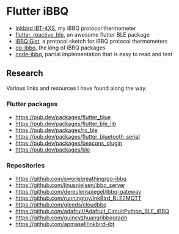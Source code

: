 # Flutter iBBQ

- [Inkbird IBT-4XS](https://www.amazon.com/gp/product/B076QDC5VL/ref=ppx_yo_dt_b_search_asin_title?ie=UTF8&psc=1), my iBBQ protocol thermometer
- [flutter_reactive_ble](https://pub.dev/packages/flutter_reactive_ble), an awesome flutter BLE package
- [iBBQ Gist](https://gist.github.com/uucidl/b9c60b6d36d8080d085a8e3310621d64), a protocol sketch for iBBQ protocol thermometers
- [go-ibbq](https://github.com/sworisbreathing/go-ibbq), the king of iBBQ packages
- [node-ibbq](https://github.com/Ruben-E/node-ibbq), partial implementation that is easy to read and test

## Research

Various links and resources I have found along the way.

### Flutter packages

- https://pub.dev/packages/flutter_blue
- https://pub.dev/packages/flutter_ble_lib
- https://pub.dev/packages/rx_ble
- https://pub.dev/packages/flutter_bluetooth_serial
- https://pub.dev/packages/beacons_plugin
- https://pub.dev/packages/ble

### Repositories

- https://github.com/sworisbreathing/go-ibbq
- https://github.com/linusnielsen/ibbq_server
- https://github.com/dereulenspiegel/ibbq-gateway
- https://github.com/runningtoy/InkBird_BLE2MQTT
- https://github.com/gleeds/cloudbbq
- https://github.com/adafruit/Adafruit_CircuitPython_BLE_iBBQ
- https://github.com/quincyzhuang/ibbqgraph
- https://github.com/apmasell/inkbird-ibt
